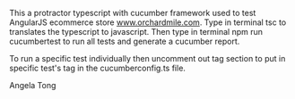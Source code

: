 This a protractor typescript with cucumber framework used to test AngularJS ecommerce store www.orchardmile.com.
Type in terminal tsc to translates the typescript to javascript.
Then type in terminal npm run cucumbertest to run all tests and generate a cucumber report.

To run a specific test individually then uncomment out tag section to put in specific test's tag in the cucumberconfig.ts file.

Angela Tong